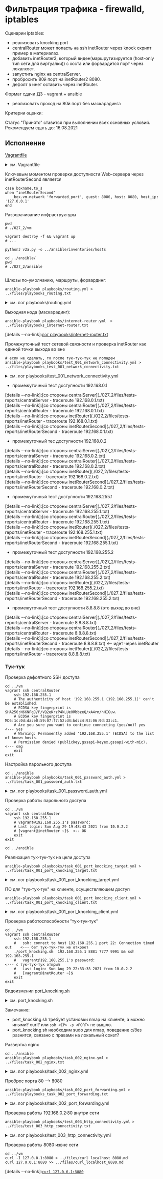 # Фильтрация трафика - firewalld, iptables

Сценарии iptables:
* реализовать knocking port
* centralRouter может попасть на ssh inetRouter через knock скрипт пример в материалах.
* добавить inetRouter2, который виден(маршрутизируется (host-only тип сети для виртуалки)) с хоста или форвардится порт через локалхост.
* запустить nginx на centralServer.
* пробросить 80й порт на inetRouter2 8080.
* дефолт в инет оставить через inetRouter.

Формат сдачи ДЗ - vagrant + ansible
* реализовать проход на 80й порт без маскарадинга

Критерии оценки:

Статус "Принято" ставится при выполнении всех основных условий.
Рекомендуем сдать до: 16.08.2021

## Исполнение

[Vagrantfile](./027_2/vm/Vagrantfile)

<details><summary>см. Vagrantfile</summary>

```text
# -*- mode: ruby -*-
# vim: set ft=ruby :

MACHINES = {
    :inetRouter => {
        :box_name => "centos/7",
        # :public => {:ip => '10.10.10.1', :adapter => 1, :bridge => "enp4s0"},
        :net => [
            {ip: '192.168.255.1',   adapter: 2, netmask: "255.255.255.240", virtualbox__intnet: "inet-router-net"},
        ]
    },
    :inetRouterSecond => {
        :box_name => "centos/7",
        :net => [
            {ip: '192.168.255.3',   adapter: 2, netmask: "255.255.255.240", virtualbox__intnet: "inet-router-net"},
        ]
    },
    :centralRouter => {
        :box_name => "centos/7",
        :net => [
            {ip: '192.168.255.2',   adapter: 2, netmask: "255.255.255.240", virtualbox__intnet: "inet-router-net"},
            {ip: '192.168.0.1',     adapter: 3, netmask: "255.255.255.252", virtualbox__intnet: "central-router-net"},
        ]
    },
    :centralServer => {
        :box_name => "centos/7",
        :net => [
            {ip: '192.168.0.2',     adapter: 2, netmask: "255.255.255.252", virtualbox__intnet: "central-router-net"},
        ]
    },
}

Vagrant.configure("2") do |config|

    MACHINES.each do |boxname, boxconfig|
        config.gatling.rsync_on_startup = false
        config.vm.define boxname do |box|
            box.vm.provision "shell", run: "always", inline: <<-SHELL

                systemctl stop NetworkManager    # <--- No once anymore
                systemctl disable NetworkManager # <--- No once anymore
                systemctl enable network.service
                systemctl start network.service

                yum install -y traceroute
                yum install -y nano
            SHELL

            case boxname.to_s
            when "inetRouterSecond"
                box.vm.network 'forwarded_port', guest: 8080, host: 8080, host_ip: '127.0.0.1'
            end

            config.vm.provider "virtualbox" do |v|
                v.memory = 256
                v.cpus = 1
            end

            box.vm.box = boxconfig[:box_name]
            box.vm.host_name = boxname.to_s

            boxconfig[:net].each do |ipconf|
                box.vm.network "private_network", ipconf
            end

            if boxconfig.key?(:public)
                box.vm.network "public_network", boxconfig[:public]
            end

            box.vm.provision "shell", inline: <<-SHELL
                mkdir -p ~root/.ssh
                cp ~vagrant/.ssh/auth* ~root/.ssh
            SHELL

        end
    end
end

```

</details>


Ключевым моментом проверки доступности Web-сервера через inetRouterSecond является
```shell
case boxname.to_s
when "inetRouterSecond"
    box.vm.network 'forwarded_port', guest: 8080, host: 8080, host_ip: '127.0.0.1'
end
```

Разворачивание инфраструктуры

```shell
pwd
# ./027_2/vm

vagrant destroy -f && vagrant up 
# ...

python3 v2a.py -o ../ansible/inventories/hosts

cd ../ansible/
pwd
# ./027_2/ansible
    
```

Шлюзы по-умолчанию, маршруты, форвардинг:

```shell
ansible-playbook playbooks/routing.yml > ../files/playbooks_routing.txt
```


<details><summary>см. лог playbooks/routing.yml</summary>

```text

PLAY [Playbook of ethX gateway config] *****************************************

TASK [Gathering Facts] *********************************************************
ok: [centralServer]
ok: [inetRouter]
ok: [centralRouter]
ok: [inetRouterSecond]

TASK [../roles/routing : /etc/sysconfig/network | "NOZEROCONF=yes" | I don't want 169.254.0.0/16 network at default] ***
changed: [centralRouter]
changed: [centralServer]
changed: [inetRouter]
changed: [inetRouterSecond]

TASK [../roles/routing : /etc/sysconfig/network-scripts/route-* | delete route files] ***
changed: [inetRouterSecond]
changed: [centralRouter]
changed: [inetRouter]
changed: [centralServer]

TASK [../roles/routing : /etc/sysconfig/network-scripts/route-* | create needed route files] ***
changed: [inetRouterSecond] => (item={'interface': 'eth1', 'nw': '192.168.0.0/24', 'via': '192.168.255.2'})
changed: [inetRouter] => (item={'interface': 'eth1', 'nw': '192.168.0.0/24', 'via': '192.168.255.2'})

TASK [../roles/routing : /etc/sysconfig/network-scripts/route-* | set route] ***
changed: [inetRouterSecond] => (item={'interface': 'eth1', 'nw': '192.168.0.0/24', 'via': '192.168.255.2'})
changed: [inetRouter] => (item={'interface': 'eth1', 'nw': '192.168.0.0/24', 'via': '192.168.255.2'})

TASK [../roles/routing : /etc/sysconfig/network-scripts/ifcfg-ethX | content] ***
changed: [centralServer]
changed: [inetRouterSecond]
changed: [inetRouter]
changed: [centralRouter]

TASK [../roles/routing : /etc/sysconfig/network-scripts/ifcfg-ethX | GATEWAY=<ip> | set up if did not set] ***
skipping: [inetRouter]
changed: [centralRouter]
changed: [centralServer]
changed: [inetRouterSecond]

TASK [../roles/routing : /etc/sysconfig/network-scripts/ifcfg-ethX | GATEWAY=<ip> | replace] ***
skipping: [inetRouter]
skipping: [inetRouterSecond]
skipping: [centralRouter]
skipping: [centralServer]

TASK [../roles/routing : /etc/sysconfig/network-scripts/ifcfg-eth0 | content] ***
changed: [inetRouter]
changed: [centralRouter]
changed: [centralServer]
changed: [inetRouterSecond]

TASK [../roles/routing : /etc/sysconfig/network-scripts/ifcfg-eth0 | DEFROUTE=no | if did not set] ***
changed: [inetRouterSecond]
changed: [inetRouter]
changed: [centralRouter]
changed: [centralServer]

TASK [../roles/routing : /etc/sysconfig/network-scripts/ifcfg-eth0 | DEFROUTE=no | if "yes"] ***
ok: [centralServer]
ok: [centralRouter]
ok: [inetRouterSecond]
ok: [inetRouter]

TASK [../roles/routing : /etc/sysconfig/network-scripts/ifcfg-ethX | content] ***
changed: [inetRouter]
changed: [inetRouterSecond]
changed: [centralRouter]
changed: [centralServer]

TASK [../roles/routing : /etc/sysconfig/network-scripts/ifcfg-ethX | DEFROUTE=yes  | if did not set] ***
skipping: [inetRouter]
changed: [inetRouterSecond]
changed: [centralRouter]
changed: [centralServer]

TASK [../roles/routing : /etc/sysconfig/network-scripts/ifcfg-ethX | DEFROUTE=yes | if "no"] ***
skipping: [inetRouterSecond]
skipping: [centralRouter]
skipping: [centralServer]
changed: [inetRouter]

TASK [../roles/routing : /etc/sysctl.conf | content] ***************************
changed: [inetRouter]
changed: [centralServer]
changed: [centralRouter]
changed: [inetRouterSecond]

TASK [../roles/routing : /etc/sysctl.conf | forwarding set up | if does not yet] ***
skipping: [centralServer]
changed: [inetRouter]
changed: [inetRouterSecond]
changed: [centralRouter]

TASK [../roles/routing : /etc/sysctl.conf | forwarding set up | if it was early] ***
skipping: [inetRouter]
skipping: [inetRouterSecond]
skipping: [centralRouter]
skipping: [centralServer]

RUNNING HANDLER [../roles/routing : systemctl-restart-network] *****************
changed: [centralServer]
changed: [inetRouter]
changed: [inetRouterSecond]
changed: [centralRouter]

PLAY RECAP *********************************************************************
centralRouter              : ok=13   changed=11   unreachable=0    failed=0    skipped=5    rescued=0    ignored=0   
centralServer              : ok=12   changed=10   unreachable=0    failed=0    skipped=6    rescued=0    ignored=0   
inetRouter                 : ok=14   changed=12   unreachable=0    failed=0    skipped=4    rescued=0    ignored=0   
inetRouterSecond           : ok=15   changed=13   unreachable=0    failed=0    skipped=3    rescued=0    ignored=0   


```

</details>


Выходная нода (маскарадинг):

```shell
ansible-playbook playbooks/internet-router.yml  > ../files/playbooks_internet-router.txt
```

[details --no-link]:[лог playbooks/internet-router.txt](./027_2/files/playbooks_internet-router.txt)

Промежуточный тест сетевой связности и проверка inetRouter как единой точки выхода во вне

```shell
# если не сделать, то после тук-тук-тук не попадем
ansible-playbook playbooks/test_001_network_connectivity.yml > ../files/playbooks_test_001_network_connectivity.txt
```


<details><summary>см. лог playbooks/test_001_network_connectivity.yml</summary>

```text

PLAY [Playbook of tests] *******************************************************

TASK [Gathering Facts] *********************************************************
ok: [inetRouterSecond]
ok: [centralServer]
ok: [inetRouter]
ok: [centralRouter]

TASK [../roles/test_001_network_connectivity : test | demostration] ************
ok: [inetRouter] => {
    "msg": "I am inetRouter"
}
ok: [inetRouterSecond] => {
    "msg": "I am inetRouterSecond"
}
ok: [centralRouter] => {
    "msg": "I am centralRouter"
}
ok: [centralServer] => {
    "msg": "I am centralServer"
}

TASK [../roles/test_001_network_connectivity : test | traceroute foreign host] ***
changed: [centralRouter] => (item=192.168.0.2)
changed: [centralServer] => (item=192.168.0.2)
changed: [inetRouterSecond] => (item=192.168.0.2)
changed: [inetRouter] => (item=192.168.0.2)
changed: [centralServer] => (item=192.168.0.1)
changed: [inetRouterSecond] => (item=192.168.0.1)
changed: [centralRouter] => (item=192.168.0.1)
changed: [inetRouter] => (item=192.168.0.1)
changed: [centralRouter] => (item=192.168.255.2)
changed: [centralRouter] => (item=192.168.255.1)
changed: [centralServer] => (item=192.168.255.2)
changed: [inetRouterSecond] => (item=192.168.255.2)
changed: [inetRouter] => (item=192.168.255.2)
changed: [centralServer] => (item=192.168.255.1)
changed: [inetRouterSecond] => (item=192.168.255.1)
changed: [inetRouter] => (item=192.168.255.1)
changed: [centralRouter] => (item=8.8.8.8)
changed: [inetRouterSecond] => (item=8.8.8.8)
changed: [centralServer] => (item=8.8.8.8)
changed: [inetRouter] => (item=8.8.8.8)

TASK [../roles/test_001_network_connectivity : test | result file output] ******
changed: [inetRouter -> localhost] => (item={'changed': True, 'end': '2021-09-04 19:38:10.941787', 'stdout': 'traceroute to 192.168.0.2 (192.168.0.2), 30 hops max, 60 byte packets\n 1  192.168.255.2 (192.168.255.2)  0.396 ms  0.399 ms  0.425 ms\n 2  192.168.0.2 (192.168.0.2)  3.763 ms  3.473 ms  3.317 ms', 'cmd': 'traceroute 192.168.0.2', 'rc': 0, 'start': '2021-09-04 19:38:10.810829', 'stderr': '', 'delta': '0:00:00.130958', 'invocation': {'module_args': {'creates': None, 'executable': None, '_uses_shell': True, 'strip_empty_ends': True, '_raw_params': 'traceroute 192.168.0.2', 'removes': None, 'argv': None, 'warn': False, 'chdir': None, 'stdin_add_newline': True, 'stdin': None}}, 'stdout_lines': ['traceroute to 192.168.0.2 (192.168.0.2), 30 hops max, 60 byte packets', ' 1  192.168.255.2 (192.168.255.2)  0.396 ms  0.399 ms  0.425 ms', ' 2  192.168.0.2 (192.168.0.2)  3.763 ms  3.473 ms  3.317 ms'], 'stderr_lines': [], 'failed': False, 'item': '192.168.0.2', 'ansible_loop_var': 'item'})
changed: [inetRouter -> localhost] => (item={'changed': True, 'end': '2021-09-04 19:38:12.143778', 'stdout': 'traceroute to 192.168.0.1 (192.168.0.1), 30 hops max, 60 byte packets\n 1  192.168.0.1 (192.168.0.1)  0.311 ms  0.376 ms  0.375 ms', 'cmd': 'traceroute 192.168.0.1', 'rc': 0, 'start': '2021-09-04 19:38:12.083237', 'stderr': '', 'delta': '0:00:00.060541', 'invocation': {'module_args': {'creates': None, 'executable': None, '_uses_shell': True, 'strip_empty_ends': True, '_raw_params': 'traceroute 192.168.0.1', 'removes': None, 'argv': None, 'warn': False, 'chdir': None, 'stdin_add_newline': True, 'stdin': None}}, 'stdout_lines': ['traceroute to 192.168.0.1 (192.168.0.1), 30 hops max, 60 byte packets', ' 1  192.168.0.1 (192.168.0.1)  0.311 ms  0.376 ms  0.375 ms'], 'stderr_lines': [], 'failed': False, 'item': '192.168.0.1', 'ansible_loop_var': 'item'})
changed: [inetRouter -> localhost] => (item={'changed': True, 'end': '2021-09-04 19:38:18.218827', 'stdout': 'traceroute to 192.168.255.2 (192.168.255.2), 30 hops max, 60 byte packets\n 1  192.168.255.2 (192.168.255.2)  0.432 ms * *', 'cmd': 'traceroute 192.168.255.2', 'rc': 0, 'start': '2021-09-04 19:38:13.159943', 'stderr': '', 'delta': '0:00:05.058884', 'invocation': {'module_args': {'creates': None, 'executable': None, '_uses_shell': True, 'strip_empty_ends': True, '_raw_params': 'traceroute 192.168.255.2', 'removes': None, 'argv': None, 'warn': False, 'chdir': None, 'stdin_add_newline': True, 'stdin': None}}, 'stdout_lines': ['traceroute to 192.168.255.2 (192.168.255.2), 30 hops max, 60 byte packets', ' 1  192.168.255.2 (192.168.255.2)  0.432 ms * *'], 'stderr_lines': [], 'failed': False, 'item': '192.168.255.2', 'ansible_loop_var': 'item'})
changed: [inetRouter -> localhost] => (item={'changed': True, 'end': '2021-09-04 19:38:19.159157', 'stdout': 'traceroute to 192.168.255.1 (192.168.255.1), 30 hops max, 60 byte packets\n 1  inetRouter (192.168.255.1)  0.072 ms  0.037 ms  0.034 ms', 'cmd': 'traceroute 192.168.255.1', 'rc': 0, 'start': '2021-09-04 19:38:19.102148', 'stderr': '', 'delta': '0:00:00.057009', 'invocation': {'module_args': {'creates': None, 'executable': None, '_uses_shell': True, 'strip_empty_ends': True, '_raw_params': 'traceroute 192.168.255.1', 'removes': None, 'argv': None, 'warn': False, 'chdir': None, 'stdin_add_newline': True, 'stdin': None}}, 'stdout_lines': ['traceroute to 192.168.255.1 (192.168.255.1), 30 hops max, 60 byte packets', ' 1  inetRouter (192.168.255.1)  0.072 ms  0.037 ms  0.034 ms'], 'stderr_lines': [], 'failed': False, 'item': '192.168.255.1', 'ansible_loop_var': 'item'})
changed: [inetRouter -> localhost] => (item={'changed': True, 'end': '2021-09-04 19:38:35.994726', 'stdout': 'traceroute to 8.8.8.8 (8.8.8.8), 30 hops max, 60 byte packets\n 1  gateway (10.0.2.2)  0.553 ms  0.310 ms  0.232 ms\n 2  * * *\n 3  * * *\n 4  mrsk-bras5.sz.ip.rostelecom.ru (212.48.195.203)  16.724 ms  16.630 ms  16.689 ms\n 5  pos14-0-0-s16.E320-1-VLGD.nwtelecom.ru (212.48.194.218)  16.624 ms 212.48.194.212 (212.48.194.212)  16.640 ms  16.622 ms\n 6  188.254.2.6 (188.254.2.6)  45.200 ms  51.196 ms 188.254.2.4 (188.254.2.4)  50.365 ms\n 7  87.226.194.47 (87.226.194.47)  49.068 ms  49.298 ms  48.762 ms\n 8  74.125.244.180 (74.125.244.180)  49.138 ms  48.905 ms 74.125.244.132 (74.125.244.132)  49.180 ms\n 9  72.14.232.85 (72.14.232.85)  47.944 ms 142.251.61.219 (142.251.61.219)  48.391 ms 216.239.48.163 (216.239.48.163)  27.077 ms\n10  216.239.49.113 (216.239.49.113)  32.377 ms 142.251.61.221 (142.251.61.221)  32.080 ms 142.250.56.15 (142.250.56.15)  30.485 ms\n11  216.239.42.23 (216.239.42.23)  32.510 ms 142.250.232.179 (142.250.232.179)  39.846 ms *\n12  * * *\n13  * * *\n14  * * *\n15  * * *\n16  * * *\n17  * * *\n18  * * *\n19  * * *\n20  * * *\n21  * dns.google (8.8.8.8)  36.440 ms  36.398 ms', 'cmd': 'traceroute 8.8.8.8', 'rc': 0, 'start': '2021-09-04 19:38:19.984716', 'stderr': '', 'delta': '0:00:16.010010', 'invocation': {'module_args': {'creates': None, 'executable': None, '_uses_shell': True, 'strip_empty_ends': True, '_raw_params': 'traceroute 8.8.8.8', 'removes': None, 'argv': None, 'warn': False, 'chdir': None, 'stdin_add_newline': True, 'stdin': None}}, 'stdout_lines': ['traceroute to 8.8.8.8 (8.8.8.8), 30 hops max, 60 byte packets', ' 1  gateway (10.0.2.2)  0.553 ms  0.310 ms  0.232 ms', ' 2  * * *', ' 3  * * *', ' 4  mrsk-bras5.sz.ip.rostelecom.ru (212.48.195.203)  16.724 ms  16.630 ms  16.689 ms', ' 5  pos14-0-0-s16.E320-1-VLGD.nwtelecom.ru (212.48.194.218)  16.624 ms 212.48.194.212 (212.48.194.212)  16.640 ms  16.622 ms', ' 6  188.254.2.6 (188.254.2.6)  45.200 ms  51.196 ms 188.254.2.4 (188.254.2.4)  50.365 ms', ' 7  87.226.194.47 (87.226.194.47)  49.068 ms  49.298 ms  48.762 ms', ' 8  74.125.244.180 (74.125.244.180)  49.138 ms  48.905 ms 74.125.244.132 (74.125.244.132)  49.180 ms', ' 9  72.14.232.85 (72.14.232.85)  47.944 ms 142.251.61.219 (142.251.61.219)  48.391 ms 216.239.48.163 (216.239.48.163)  27.077 ms', '10  216.239.49.113 (216.239.49.113)  32.377 ms 142.251.61.221 (142.251.61.221)  32.080 ms 142.250.56.15 (142.250.56.15)  30.485 ms', '11  216.239.42.23 (216.239.42.23)  32.510 ms 142.250.232.179 (142.250.232.179)  39.846 ms *', '12  * * *', '13  * * *', '14  * * *', '15  * * *', '16  * * *', '17  * * *', '18  * * *', '19  * * *', '20  * * *', '21  * dns.google (8.8.8.8)  36.440 ms  36.398 ms'], 'stderr_lines': [], 'failed': False, 'item': '8.8.8.8', 'ansible_loop_var': 'item'})

PLAY RECAP *********************************************************************
centralRouter              : ok=3    changed=1    unreachable=0    failed=0    skipped=0    rescued=0    ignored=0   
centralServer              : ok=3    changed=1    unreachable=0    failed=0    skipped=0    rescued=0    ignored=0   
inetRouter                 : ok=4    changed=2    unreachable=0    failed=0    skipped=0    rescued=0    ignored=0   
inetRouterSecond           : ok=3    changed=1    unreachable=0    failed=0    skipped=0    rescued=0    ignored=0   


```

</details>


* промежуточный тест доступности 192.168.0.1

[details --no-link]:[со стороны centralServer](./027_2/files/tests-reports/centralServer - traceroute 192.168.0.1.txt)    
[details --no-link]:[со стороны centralRouter](./027_2/files/tests-reports/centralRouter - traceroute 192.168.0.1.txt)    
[details --no-link]:[со стороны inetRouter](./027_2/files/tests-reports/inetRouter - traceroute 192.168.0.1.txt)    
[details --no-link]:[со стороны inetRouterSecond](./027_2/files/tests-reports/inetRouterSecond - traceroute 192.168.0.1.txt)    

* промежуточный тес доступности 192.168.0.2

[details --no-link]:[со стороны centralServer](./027_2/files/tests-reports/centralServer - traceroute 192.168.0.2.txt)    
[details --no-link]:[со стороны centralRouter](./027_2/files/tests-reports/centralRouter - traceroute 192.168.0.2.txt)    
[details --no-link]:[со стороны inetRouter](./027_2/files/tests-reports/inetRouter - traceroute 192.168.0.2.txt)    
[details --no-link]:[со стороны inetRouterSecond](./027_2/files/tests-reports/inetRouterSecond - traceroute 192.168.0.2.txt)    

* промежуточный тест доступности 192.168.255.1

[details --no-link]:[со стороны centralServer](./027_2/files/tests-reports/centralServer - traceroute 192.168.255.1.txt)    
[details --no-link]:[со стороны centralRouter](./027_2/files/tests-reports/centralRouter - traceroute 192.168.255.1.txt)    
[details --no-link]:[со стороны inetRouter](./027_2/files/tests-reports/inetRouter - traceroute 192.168.255.1.txt)    
[details --no-link]:[со стороны inetRouterSecond](./027_2/files/tests-reports/inetRouterSecond - traceroute 192.168.255.1.txt)    

* промежуточный тест доступности 192.168.255.2

[details --no-link]:[со стороны centralServer](./027_2/files/tests-reports/centralServer - traceroute 192.168.255.2.txt)    
[details --no-link]:[со стороны centralRouter](./027_2/files/tests-reports/centralRouter - traceroute 192.168.255.2.txt)    
[details --no-link]:[со стороны inetRouter](./027_2/files/tests-reports/inetRouter - traceroute 192.168.255.2.txt)    
[details --no-link]:[со стороны inetRouterSecond](./027_2/files/tests-reports/inetRouterSecond - traceroute 192.168.255.2.txt)    

* промежуточный тест доступности 8.8.8.8 (это выход во вне)

[details --no-link]:[со стороны centralServer](./027_2/files/tests-reports/centralServer - traceroute 8.8.8.8.txt)    
[details --no-link]:[со стороны centralRouter](./027_2/files/tests-reports/centralRouter - traceroute 8.8.8.8.txt)    
[details --no-link]:[со стороны inetRouterSecond](./027_2/files/tests-reports/inetRouterSecond - traceroute 8.8.8.8.txt)    <-- идет через inetRouter
[details --no-link]:[со стороны inetRouter](./027_2/files/tests-reports/inetRouter - traceroute 8.8.8.8.txt)    
    
### Тук-тук

Проверка дефолтного SSH доступа

```shell
cd ../vm
vagrant ssh centralRouter
    ssh 192.168.255.1
    # The authenticity of host '192.168.255.1 (192.168.255.1)' can't be established.
    # ECDSA key fingerprint is SHA256:N66NFgJ/P/VQ2eKrzP4kLUe0RbbzeQ/xA4rn/hHIGuw.
    # ECDSA key fingerprint is MD5:1c:0d:da:e0:59:07:f7:52:d4:bd:c4:93:06:9d:33:c1.
    # Are you sure you want to continue connecting (yes/no)? yes                    <--- yes
    # Warning: Permanently added '192.168.255.1' (ECDSA) to the list of known hosts.
    # Permission denied (publickey,gssapi-keyex,gssapi-with-mic).                   <--- omg
    exit
exit
```

Настройка парольного доступа

```shell
cd ../ansible
ansible-playbook playbooks/task_001_password_auth.yml > ../files/task_001_password_auth.txt
```


<details><summary>см. лог playbooks/task_001_password_auth.yml</summary>

```text

PLAY [Set up /etc/ssh/sshd_config PasswordAuthentication yes] ******************

TASK [Gathering Facts] *********************************************************
ok: [inetRouter]

TASK [../roles/task_001_password_auth : /etc/ssh/sshd_config | content] ********
changed: [inetRouter]

TASK [../roles/task_001_password_auth : /etc/ssh/sshd_config | PasswordAuthentication yes | if it does not set up] ***
skipping: [inetRouter]

TASK [../roles/task_001_password_auth : /etc/ssh/sshd_config | PasswordAuthentication yes | if it was set up early] ***
changed: [inetRouter]

RUNNING HANDLER [../roles/task_001_password_auth : systemctl-restart-sshd] *****
changed: [inetRouter]

PLAY RECAP *********************************************************************
inetRouter                 : ok=4    changed=3    unreachable=0    failed=0    skipped=1    rescued=0    ignored=0   


```

</details>


Проверка работы парольного доступа

```shell
cd ../vm
vagrant ssh centralRouter
    ssh 192.168.255.1
    # vagrant@192.168.255.1's password: 
    # Last login: Sun Aug 29 19:48:43 2021 from 10.0.2.2
    # [vagrant@inetRouter ~]$  <-- OK
    exit
exit
```

```shell
cd ../ansible
```

Реализация тук-тук-тук на цели доступа

```shell
ansible-playbook playbooks/task_001_port_knocking_target.yml > ../files/task_001_port_knocking_target.txt
```


<details><summary>см. лог playbooks/task_001_port_knocking_target.yml</summary>

```text

PLAY [Configure port-knocking target] ******************************************

TASK [Gathering Facts] *********************************************************
ok: [inetRouter]

TASK [../roles/task_001_port_knocking_target : Copy port-knocking rules file] ***
changed: [inetRouter]

TASK [../roles/task_001_port_knocking_target : Apply and save port-knocking rules] ***
changed: [inetRouter]

PLAY RECAP *********************************************************************
inetRouter                 : ok=3    changed=2    unreachable=0    failed=0    skipped=0    rescued=0    ignored=0   


```

</details>


ПО для "тук-тук-тук" на клиенте, осуществляющем доступ

```shell
ansible-playbook playbooks/task_001_port_knocking_client.yml > ../files/task_001_port_knocking_client.txt
```


<details><summary>см. лог playbooks/task_001_port_knocking_client.yml</summary>

```text

PLAY [Set up port-knocking client program] *************************************

TASK [Gathering Facts] *********************************************************
ok: [centralRouter]

TASK [../roles/task_001_port_knocking_client : Install Nmap] *******************
changed: [centralRouter]

TASK [../roles/task_001_port_knocking_client : Copy port knocking file for clients] ***
changed: [centralRouter]

PLAY RECAP *********************************************************************
centralRouter              : ok=3    changed=2    unreachable=0    failed=0    skipped=0    rescued=0    ignored=0   


```

</details>


Проверка работоспособности "тук-тук-тук"

```shell
cd ../vm
vagrant ssh centralRouter
    ssh 192.168.255.1
    #   ssh: connect to host 192.168.255.1 port 22: Connection timed out    <--- бет тук-тук-тук не откроет
    ./port_knocking.sh  192.168.255.1 8881 7777 9991 && ssh 192.168.255.1
    #   vagrant@192.168.255.1's password:                                   <--- с тук-тук-тук открыл
    #   Last login: Sun Aug 29 22:33:38 2021 from 10.0.2.2
    #   [vagrant@inetRouter ~]$ 
    exit
exit  
```

Видоизменил [port_knocking.sh](./027_2/ansible/roles/task_001_port_knocking_client/files/port_knocking.sh)

<details><summary>см. port_knocking.sh</summary>

```shell
#!/bin/bash
# ./port_knocking.sh  192.168.255.1 8881 7777 9991 && ssh 192.168.0.1

# Проверка на переданный параметр
USAGE="SYNOPSIS: ./port_knocking.sh <TARGET_IP> <port_1> [<port_2> <port_3> ...]"
if [ -z "$1" ]
then
    echo "Sorry, there is no first parameter TARGET_IP. "
    echo $USAGE
    exit 1
fi

if [ -z "$2" ]
then
    echo "Sorry, some knock-port id needed. "
    echo $USAGE
    exit 1
fi

TARGET_IP=$1
shift
for ARG in "$@"
do
  sudo nmap -Pn --max-retries 0 -p $ARG $TARGET_IP # !! SUDO - MUST BE
#  sudo ssh -o ConnectTimeout=1 $TARGET_IP -p $ARG
done
```

</details>


Замечание:
* port_knocking.sh требует установки nmap на клиенте, а можно иными? curl? или `ssh <IP> -p <PORT>` не вышло.
* port_knocking.sh необходим sudo для nmap, поведение c/без разнится, связано с правами на локальный сокет?

Развертка nginx

```shell
cd ../ansible
ansible-playbook playbooks/task_002_nginx.yml > ../files/task_002_nginx.txt
```


<details><summary>см. лог playbooks/task_002_nginx.yml</summary>

```text

PLAY [Deploy nginx] ************************************************************

TASK [Gathering Facts] *********************************************************
ok: [centralServer]

TASK [../roles/task_002_nginx : Install EPEL Repo package from standart repo] ***
changed: [centralServer]

TASK [../roles/task_002_nginx : Install nginx] *********************************
changed: [centralServer]

TASK [../roles/task_002_nginx : Configure nginx] *******************************
changed: [centralServer]

TASK [../roles/task_002_nginx : index.html] ************************************
changed: [centralServer]

RUNNING HANDLER [../roles/task_002_nginx : start nginx] ************************
changed: [centralServer]

RUNNING HANDLER [../roles/task_002_nginx : restart nginx] **********************
changed: [centralServer]

PLAY RECAP *********************************************************************
centralServer              : ok=7    changed=6    unreachable=0    failed=0    skipped=0    rescued=0    ignored=0   


```

</details>


Проброс порта 80 --> 8080

```shell
ansible-playbook playbooks/task_002_port_forwarding.yml > ../files/playbooks_task_002_port_forwarding.txt
```


<details><summary>см. лог playbooks/task_002_port_forwarding.yml</summary>

```text

PLAY [Configure port forwarding] ***********************************************

TASK [Gathering Facts] *********************************************************
ok: [inetRouterSecond]

TASK [../roles/task_002_port_forwarding : iptables dnat] ***********************
changed: [inetRouterSecond]

TASK [../roles/task_002_port_forwarding : iptables dnat] ***********************
changed: [inetRouterSecond]

PLAY RECAP *********************************************************************
inetRouterSecond           : ok=3    changed=2    unreachable=0    failed=0    skipped=0    rescued=0    ignored=0   


```

</details>


Проверка работы 192.168.0.2:80 внутри сети

```shell
ansible-playbook playbooks/test_003_http_connectivity.yml > ../files/test_003_http_connectivity.txt
```


<details><summary>см. лог playbooks/test_003_http_connectivity.yml</summary>

```text

PLAY [Playbook of internal http connectivity tests] ****************************

TASK [Gathering Facts] *********************************************************
ok: [inetRouterSecond]
ok: [centralServer]
ok: [centralRouter]
fatal: [inetRouter]: UNREACHABLE! => {"changed": false, "msg": "Failed to connect to the host via ssh: ssh: connect to host 127.0.0.1 port 2222: Connection timed out", "unreachable": true}

TASK [../roles/test_003_http_connectivity : test | http | curl] ****************
changed: [inetRouterSecond]
changed: [centralRouter]
changed: [centralServer]

TASK [../roles/test_003_http_connectivity : test | http | index page content] ***
ok: [inetRouterSecond] => {
    "msg": "Hello from centralServer"
}
ok: [centralRouter] => {
    "msg": "Hello from centralServer"
}
ok: [centralServer] => {
    "msg": "Hello from centralServer"
}

PLAY RECAP *********************************************************************
centralRouter              : ok=3    changed=1    unreachable=0    failed=0    skipped=0    rescued=0    ignored=0   
centralServer              : ok=3    changed=1    unreachable=0    failed=0    skipped=0    rescued=0    ignored=0   
inetRouter                 : ok=0    changed=0    unreachable=1    failed=0    skipped=0    rescued=0    ignored=0   
inetRouterSecond           : ok=3    changed=1    unreachable=0    failed=0    skipped=0    rescued=0    ignored=0   


```

</details>


Проверка работы 8080 извне сети

```shell
cd ../vm
curl -I 127.0.0.1:8080 > ../files/curl_localhost_8080.md
curl 127.0.0.1:8080 >> ../files/curl_localhost_8080.md
```

[details --no-link]:[`curl 127.0.0.1:8080`](./027_2/files/curl_localhost.md)
